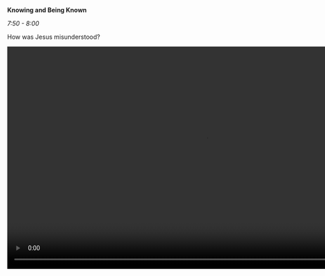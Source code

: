 **Knowing and Being Known**

_7:50 - 8:00_

How was Jesus misunderstood?

<video width="912" height="513" id="sampleMovie" src="resources/Who_do_you_say_I_am.mp4" controls preload="auto"></video>


